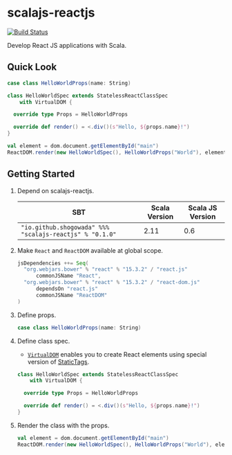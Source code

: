 # scalajs-reactjs

[![Build Status](https://travis-ci.org/shogowada/scalajs-reactjs.svg?branch=master)](https://travis-ci.org/shogowada/scalajs-reactjs)

Develop React JS applications with Scala.

## Quick Look

```scala
case class HelloWorldProps(name: String)

class HelloWorldSpec extends StatelessReactClassSpec
    with VirtualDOM {

  override type Props = HelloWorldProps

  override def render() = <.div()(s"Hello, ${props.name}!")
}

val element = dom.document.getElementById("main")
ReactDOM.render(new HelloWorldSpec(), HelloWorldProps("World"), element)
```

## Getting Started

1. Depend on scalajs-reactjs.

    |SBT|Scala Version|Scala JS Version|
    |---|---|---|
    |```"io.github.shogowada" %%% "scalajs-reactjs" % "0.1.0"```|2.11|0.6|

2. Make ```React``` and ```ReactDOM``` available at global scope.

    ```scala
    jsDependencies ++= Seq(
      "org.webjars.bower" % "react" % "15.3.2" / "react.js"
          commonJSName "React",
      "org.webjars.bower" % "react" % "15.3.2" / "react-dom.js"
          dependsOn "react.js"
          commonJSName "ReactDOM"
    )
    ```

3. Define props.

    ```scala
    case class HelloWorldProps(name: String)
    ```

4. Define class spec.
    - [```VirtualDOM```](core/src/main/scala/io/github/shogowada/scalajs/reactjs/VirtualDOM.scala) enables you to create React elements using special version of [StaticTags](https://github.com/shogowada/statictags).

    ```scala
    class HelloWorldSpec extends StatelessReactClassSpec
        with VirtualDOM {

      override type Props = HelloWorldProps

      override def render() = <.div()(s"Hello, ${props.name}!")
    }
    ```

5. Render the class with the props.

    ```scala
    val element = dom.document.getElementById("main")
    ReactDOM.render(new HelloWorldSpec(), HelloWorldProps("World"), element)
    ```
